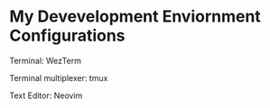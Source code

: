 # My Devevelopment Enviornment Configurations

Terminal: WezTerm

Terminal multiplexer: tmux

Text Editor: Neovim
